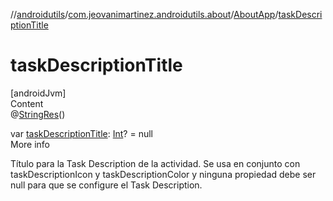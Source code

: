 //[androidutils](../../index.md)/[com.jeovanimartinez.androidutils.about](../index.md)/[AboutApp](index.md)/[taskDescriptionTitle](task-description-title.md)



# taskDescriptionTitle  
[androidJvm]  
Content  
@[StringRes](https://developer.android.com/reference/kotlin/androidx/annotation/StringRes.html)()  
  
var [taskDescriptionTitle](task-description-title.md): [Int](https://kotlinlang.org/api/latest/jvm/stdlib/kotlin/-int/index.html)? = null  
More info  


Título para la Task Description de la actividad. Se usa en conjunto con taskDescriptionIcon y taskDescriptionColor y ninguna propiedad debe ser null para que se configure el Task Description.

  



